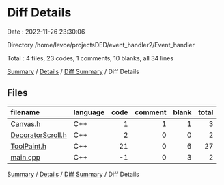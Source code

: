 # Diff Details

Date : 2022-11-26 23:30:06

Directory /home/levce/projectsDED/event_handler2/Event_handler

Total : 4 files,  23 codes, 1 comments, 10 blanks, all 34 lines

[Summary](results.md) / [Details](details.md) / [Diff Summary](diff.md) / Diff Details

## Files
| filename | language | code | comment | blank | total |
| :--- | :--- | ---: | ---: | ---: | ---: |
| [Canvas.h](/Canvas.h) | C++ | 1 | 1 | 1 | 3 |
| [DecoratorScroll.h](/DecoratorScroll.h) | C++ | 2 | 0 | 0 | 2 |
| [ToolPaint.h](/ToolPaint.h) | C++ | 21 | 0 | 6 | 27 |
| [main.cpp](/main.cpp) | C++ | -1 | 0 | 3 | 2 |

[Summary](results.md) / [Details](details.md) / [Diff Summary](diff.md) / Diff Details